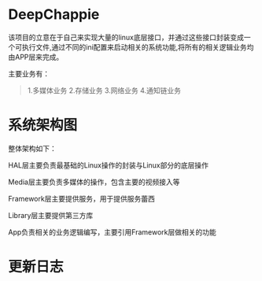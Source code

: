 # DeepChappie

该项目的立意在于自己来实现大量的linux底层接口，并通过这些接口封装变成一个可执行文件,通过不同的ini配置来启动相关的系统功能,将所有的相关逻辑业务均由APP层来完成。


主要业务有：

>1.多媒体业务
>2.存储业务
>3.网络业务
>4.通知链业务



# 系统架构图

整体架构如下：

HAL层主要负责最基础的Linux操作的封装与Linux部分的底层操作

Media层主要负责多媒体的操作，包含主要的视频接入等

Framework层主要提供服务，用于提供服务蕾西

Library层主要提供第三方库

App负责相关的业务逻辑编写，主要引用Framework层做相关的功能

# 更新日志
